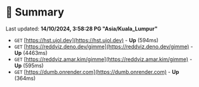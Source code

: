 # 📖 Summary
Last updated: **14/10/2024, 3:58:28 PG "Asia/Kuala_Lumpur"**

- `GET` [https://hst.ujol.dev](https://hst.ujol.dev) - **Up** (594ms)
- `GET` [https://reddviz.deno.dev/gimme](https://reddviz.deno.dev/gimme) - **Up** (4463ms)
- `GET` [https://reddviz.amar.kim/gimme](https://reddviz.amar.kim/gimme) - **Up** (595ms)
- `GET` [https://dumb.onrender.com](https://dumb.onrender.com) - **Up** (364ms)
